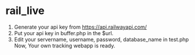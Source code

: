 # rail_live
1. Generate your api key from https://api.railwayapi.com/
2. Put your api key in buffer.php in the $url.
3. Edit your servername, username, password, database_name in test.php
Now, Your own tracking webapp is ready.
